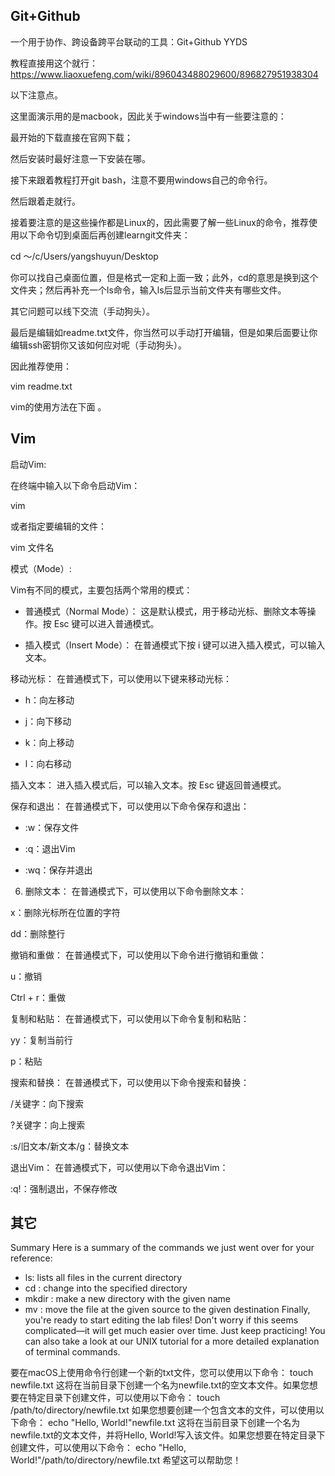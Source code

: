 ## Git+Github

一个用于协作、跨设备跨平台联动的工具：Git+Github YYDS

教程直接用这个就行：https://www.liaoxuefeng.com/wiki/896043488029600/896827951938304

以下注意点。

这里面演示用的是macbook，因此关于windows当中有一些要注意的：

最开始的下载直接在官网下载；

然后安装时最好注意一下安装在哪。

接下来跟着教程打开git bash，注意不要用windows自己的命令行。

然后跟着走就行。

接着要注意的是这些操作都是Linux的，因此需要了解一些Linux的命令，推荐使用以下命令切到桌面后再创建learngit文件夹：

cd ～/c/Users/yangshuyun/Desktop

你可以找自己桌面位置，但是格式一定和上面一致；此外，cd的意思是换到这个文件夹；然后再补充一个ls命令，输入ls后显示当前文件夹有哪些文件。

其它问题可以线下交流（手动狗头）。

最后是编辑如readme.txt文件，你当然可以手动打开编辑，但是如果后面要让你编辑ssh密钥你又该如何应对呢（手动狗头）。

因此推荐使用：

vim readme.txt

vim的使用方法在下面 。

## Vim

启动Vim:

在终端中输入以下命令启动Vim：
   
vim

或者指定要编辑的文件：
   
vim 文件名

模式（Mode）:

Vim有不同的模式，主要包括两个常用的模式：

- 普通模式（Normal Mode）：
这是默认模式，用于移动光标、删除文本等操作。按 Esc 键可以进入普通模式。

- 插入模式（Insert Mode）：
在普通模式下按 i 键可以进入插入模式，可以输入文本。

移动光标：
在普通模式下，可以使用以下键来移动光标：

- h：向左移动

- j：向下移动

- k：向上移动

- l：向右移动


插入文本：
进入插入模式后，可以输入文本。按 Esc 键返回普通模式。

保存和退出：
在普通模式下，可以使用以下命令保存和退出：

- :w：保存文件
  
- :q：退出Vim
  
- :wq：保存并退出

6. 删除文本：
在普通模式下，可以使用以下命令删除文本：

x：删除光标所在位置的字符

dd：删除整行

撤销和重做：
在普通模式下，可以使用以下命令进行撤销和重做：

u：撤销

Ctrl + r：重做

复制和粘贴：
在普通模式下，可以使用以下命令复制和粘贴：

yy：复制当前行

p：粘贴

搜索和替换：
在普通模式下，可以使用以下命令搜索和替换：

/关键字：向下搜索

?关键字：向上搜索

:s/旧文本/新文本/g：替换文本

退出Vim：
在普通模式下，可以使用以下命令退出Vim：

:q!：强制退出，不保存修改


## 其它
Summary
Here is a summary of the commands we just went over for your reference:
- ls: lists all files in the current directory
- cd <path to directory>: change into the specified directory
- mkdir <directory name>: make a new directory with the given name
- mv <source path> <destination path>: move the file at the given source to the given destination
Finally, you're ready to start editing the lab files! Don't worry if this seems complicated—it will get much easier over time. Just keep practicing! You can also take a look at our UNIX tutorial for a more detailed explanation of terminal commands.

要在macOS上使用命令行创建一个新的txt文件，您可以使用以下命令：
touch newfile.txt
这将在当前目录下创建一个名为newfile.txt的空文本文件。如果您想要在特定目录下创建文件，可以使用以下命令：
touch /path/to/directory/newfile.txt
如果您想要创建一个包含文本的文件，可以使用以下命令：
echo "Hello, World!"newfile.txt
这将在当前目录下创建一个名为newfile.txt的文本文件，并将Hello, World!写入该文件。如果您想要在特定目录下创建文件，可以使用以下命令：
echo "Hello, World!"/path/to/directory/newfile.txt
希望这可以帮助您！
